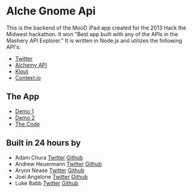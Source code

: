 # Alche Gnome Api

This is the backend of the MooD iPad app created for the 2013 Hack the Midwest hackathon. It won "Best app built with any of the APIs in the Mashery API Explorer." It is written in Node.js and utilizes the following API's:

* [Twitter](https://dev.twitter.com/docs/api)
* [Alchemy API](http://www.alchemyapi.com/)
* [Klout](http://klout.com/)
* [Context.io](http://context.io/)


## The App

* [Demo 1](https://vine.co/v/hBJujgiTee9)
* [Demo 2](http://www.youtube.com/watch?v=7UlWkKn6TZ4)
* [The Code](https://github.com/edge13/alchegnome)

## Built in 24 hours by

* Adam Chura [Twitter](http://twitter.com/adamchura) [Github](http://github.com/achura)
* Andrew Heuermann [Twitter](http://twitter.com/aheuermann) [Github](http://github.com/aheuermann)
* Arynn Nease [Twitter](http://twitter.com/ArynnNease) [Github](http://github.com/ArynnNease)
* Joel Angelone [Twitter](http://twitter.com/joelangelone) [Github](http://github.com/edge13)
* Luke Babb [Twitter](http://twitter.com/lukebabb) [Github]([http://github.com/lukebabb])





